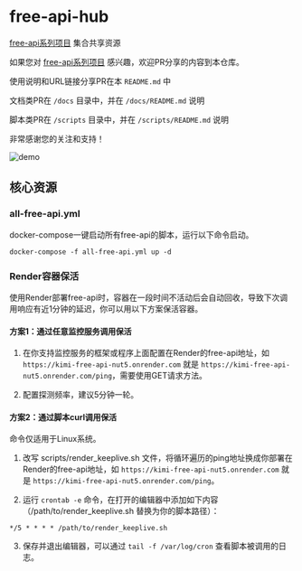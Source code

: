 # free-api-hub
[free-api系列项目](https://github.com/orgs/LLM-Red-Team/repositories?q=free-api) 集合共享资源

如果您对 [free-api系列项目](https://github.com/orgs/LLM-Red-Team/repositories?q=free-api) 感兴趣，欢迎PR分享的内容到本仓库。

使用说明和URL链接分享PR在本 `README.md` 中

文档类PR在 `/docs` 目录中，并在 `/docs/README.md` 说明

脚本类PR在 `/scripts` 目录中，并在 `/scripts/README.md` 说明

非常感谢您的关注和支持！

![demo](https://github.com/LLM-Red-Team/free-api-hub/assets/20235341/5ce7c71d-3a4d-4469-9e4a-24ac9d78cc76)

## 核心资源

### all-free-api.yml

docker-compose一键启动所有free-api的脚本，运行以下命令启动。

```shell
docker-compose -f all-free-api.yml up -d
```

### Render容器保活

使用Render部署free-api时，容器在一段时间不活动后会自动回收，导致下次调用响应有近1分钟的延迟，你可以用以下方案保活容器。

#### 方案1：通过任意监控服务调用保活

1. 在你支持监控服务的框架或程序上面配置在Render的free-api地址，如 `https://kimi-free-api-nut5.onrender.com` 就是 `https://kimi-free-api-nut5.onrender.com/ping`，需要使用GET请求方法。

2. 配置探测频率，建议5分钟一轮。

#### 方案2：通过脚本curl调用保活

命令仅适用于Linux系统。

1. 改写 scripts/render_keeplive.sh 文件，将循环遍历的ping地址换成你部署在Render的free-api地址，如 `https://kimi-free-api-nut5.onrender.com` 就是 `https://kimi-free-api-nut5.onrender.com/ping`。

2. 运行 `crontab -e` 命令，在打开的编辑器中添加如下内容（/path/to/render_keeplive.sh 替换为你的脚本路径）：

```shell
*/5 * * * * /path/to/render_keeplive.sh
```

3. 保存并退出编辑器，可以通过 `tail -f /var/log/cron` 查看脚本被调用的日志。